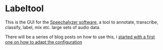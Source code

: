 # Labeltool

This is the GUI for the [Speechalyzer software](https://github.com/felixbur/Speechalyzer), a tool to annotate, transcribe, classify, label, mix etc. large sets of audio data.

There will be a series of blog posts on how to use this, i [started with a first one on how to adapt the configuration](http://blog.syntheticspeech.de/2021/04/28/how-to-adapt-speechalyzer-labeltool-to-you-own-labels-experiments/)
